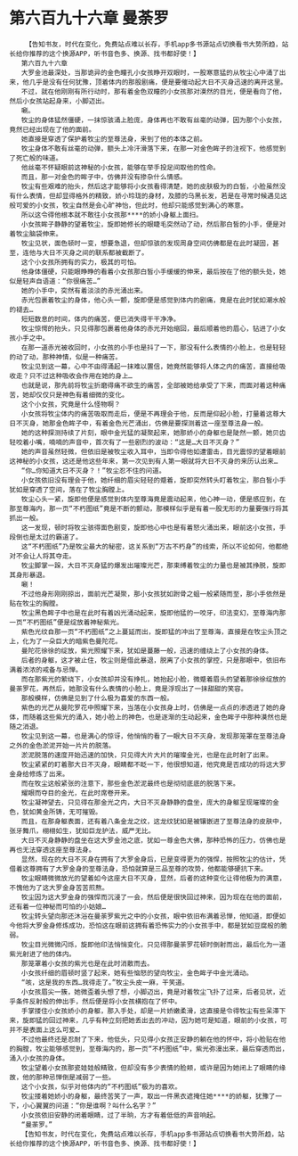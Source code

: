 # 第六百九十六章 曼荼罗
        【告知书友，时代在变化，免费站点难以长存，手机app多书源站点切换看书大势所趋，站长给你推荐的这个换源APP，听书音色多、换源、找书都好使！】
       第六百九十六章
       大罗金池最深处，当那诡异的金色瞳孔小女孩睁开双眼时，一股寒意猛的从牧尘心中涌了出来，他几乎是没有任何犹豫，顶着体内的那股剧痛，便是要催动起大日不灭身迅速的离开这里。
       不过，就在他刚刚有所行动时，那有着金色双瞳的小女孩那对漠然的目光，便是看向了他，然后小女孩站起身来，小脚迈出。
       唰。
       牧尘的身体猛然僵硬，一抹惊骇涌上脸庞，身体再也不敢有丝毫的动弹，因为那个小女孩，竟然已经出现在了他的面前。
       她直接是穿透了保护着牧尘的至尊法身，来到了他的本体之前。
       牧尘身体不敢有丝毫的动弹，额头上冷汗滑落下来，在那一对金色眸子的注视下，他感觉到了死亡般的味道。
       他丝毫不怀疑眼前这神秘的小女孩，能够在举手投足间取他的性命。
       而且，那一对金色的眸子中，仿佛并没有掺杂什么情感。
       牧尘有些艰难的抬头，然后这才能够将小女孩看得清楚，她的皮肤极为的白皙，小脸虽然没有什么表情，但却显得格外的精致，娇小玲珑的身材，及膝的乌黑长发，若是在寻常时候遇见这般可爱的小女孩，牧尘自然是会心旷神怡，但此时，他却只能感觉到满心的寒意。
       所以这令得他根本就不敢往小女孩那****的娇小身躯上面扫。
       小女孩眸子静静的望着牧尘，旋即她修长的眼睫毛突然动了动，然后那白皙的小手，便是对着牧尘脑袋伸来。
       牧尘见状，面色顿时一变，想要急退，但却惊骇的发现周身空间仿佛都是在此时凝固，甚至，连他与大日不灭身之间的联系都被截断了。
       这个小女孩所拥有的实力，极其的可怕。
       他身体僵硬，只能眼睁睁的看着小女孩那白皙小手缓缓的伸来，最后按在了他的额头处，她似是轻声自语道：“你很痛苦…”
       她的小手中，突然有着淡淡的赤光涌出来。
       赤光包裹着牧尘的身体，他心头一颤，旋即便是感觉到体内的剧痛，竟是在此时犹如潮水般的褪去…
       短短数息的时间，体内的痛苦，便已消失得干干净净。
       牧尘惊愕的抬头，只见得那包裹着他身体的赤光开始缩回，最后顺着他的眉心，钻进了小女孩小手之中。
       在那一道赤光被收回时，小女孩的小手也是抖了一下，那没有什么表情的小脸上，也是轻轻的动了动，那种神情，似是一种痛苦。
       牧尘见到这一幕，心中不由得涌起一抹难以置信，她竟然能够将人体之内的痛苦，直接给吸收走？只不过这种吸收会作用在她的身上…
       也就是说，那先前将牧尘折磨得痛不欲生的痛苦，全部被她给承受了下来，而面对着这种痛苦，她却仅仅只是神色有着细微的变化。
       这个小女孩，究竟是什么怪物啊？
       小女孩将牧尘体内的痛苦吸取而走后，便是不再理会于他，反而是仰起小脸，打量着这尊大日不灭身，她那金色眸子中，有着金色光芒涌出，仿佛是要探测着这一座至尊法身一般。
       她的这种探测持续了片刻，眼中金光猛的凝聚起来，她那娇小的身躯也是陡然一颤，她贝齿轻咬着小嘴，喃喃的声音中，首次有了一些剧烈的波动：“这是…大日不灭身？”
       她的声音虽然轻微，但依旧是被牧尘收入耳中，当即令得他如遭雷击，目光震惊的望着眼前这神秘的小女孩，这还是他这些年来，第一次见到有人第一眼就将大日不灭身的来历认出来…
       “你…你知道大日不灭身？！”牧尘忍不住的问道。
       小女孩依旧没有理会于他，她纤细的眉尖轻轻的蹙着，旋即突然转头盯着牧尘，那白皙小手犹如是穿透了空间，落在了牧尘胸膛上。
       牧尘心头一紧，旋即他便是感觉到体内至尊海竟是震动起来，他心神一动，便是感应到，在那至尊海内，那一页“不朽图纸”竟是不断的颤动，那模样似乎是有着一股无形的力量要强行将其抓出一般。
       这一发现，顿时将牧尘骇得面色剧变，旋即他心中也是有着怒火涌出来，眼前这小女孩，手段倒也是太过的霸道了。
       这“不朽图纸”乃是牧尘最大的秘密，这关系到“万古不朽身”的线索，所以不论如何，他都绝对不会让人将其夺走。
       牧尘脚掌一跺，大日不灭身猛的爆发出璀璨光芒，那束缚着牧尘的力量也是被其挣脱，旋即其身形暴退。
       唰！
       不过他身形刚刚掠出，面前光芒凝聚，那小女孩犹如跗骨之蛆一般紧随而至，那小手依然是贴在牧尘的胸膛。
       牧尘黑色眸子中也是在此时有着凶光涌动起来，旋即他猛的一咬牙，印法变幻，至尊海内那一页“不朽图纸”便是绽放着神秘紫光。
       紫色光纹自那一页“不朽图纸”之上蔓延而出，旋即猛的冲出了至尊海，直接是在牧尘头顶之上，化为了一朵巨大的暗紫色曼陀花。
       曼陀花徐徐的绽放，紫光照耀下来，犹如是蔓藤一般，迅速的缠绕上了小女孩的身体。
       后者的身躯，这才被止住，牧尘则是借此暴退，脱离了小女孩的掌控，只是那眼中，依旧布满着浓浓的戒备与忌惮。
       而在那紫光的萦绕下，小女孩却并没有挣扎，她抬起小脸，微蹙着眉头的望着那徐徐绽放的曼荼罗花，再然后，她那没有什么表情的小脸上，竟是浮现出了一抹甜甜的笑容。
       那般模样，仿佛是见到了什么极为喜爱的东西一般。
       紫色的光芒从曼陀罗花中照耀下来，当落在小女孩身上时，仿佛是一点点的渗透进了她的身体，而随着这些紫光的涌入，她小脸上的神色，也是逐渐的生动起来，金色眸子中那种漠然也是随之消退。
       牧尘见到这一幕，也是满心的惊讶，他悄悄的看了一眼大日不灭身，发现那笼罩在至尊法身之外的金色淤泥开始一片片的脱落。
       淤泥脱落的速度开始迅速的加快，只见得大片大片的璀璨金光，也是在此时射了出来。
       牧尘紧紧的盯着那大日不灭身，眼睛都不眨一下，他很想知道，他究竟是否成功的将这大罗金身给修炼了出来。
       而在牧尘这般紧张的注意下，那些金色淤泥最终也是彻彻底底的脱落下来。
       耀眼而夺目的金光，在此时席卷开来。
       牧尘凝神望去，只见得在那金光之内，大日不灭身静静的盘坐，庞大的身躯呈现璀璨的金色，犹如黄金所铸，无可摧毁。
       而且，在那身躯表面，还有着八条金龙之纹，这龙纹犹如是被镶嵌进了至尊法身的皮肤中，张牙舞爪，栩栩如生，犹如巨龙护法，威严无比。
       大日不灭身静静的盘坐在这大罗金池之底，犹如一尊金色大佛，那种恐怖的压力，仿佛也是再也无法穿透这座至尊法身。
       显然，现在的大日不灭身在拥有了大罗金身后，已是变得更为的强悍，按照牧尘的估计，凭借着这尊拥有了大罗金身的至尊法身，恐怕就算是三品至尊的攻势，他都能够硬抗下来。
       牧尘眼睛微微放光的望着如今这座大日不灭身，显然，后者的这种变化让得他极为的满意，不愧他为了这大罗金身苦苦煎熬。
       牧尘因为这大罗金身的强悍而沉浸了一会，然后便是很快回过神来，因为现在在他的面前，还有着一位神秘而可怕的小姑娘…
       牧尘转头望向那还沐浴在曼荼罗紫光之中的小女孩，眼中依旧布满着忌惮，他知道，即便如今他将大罗金身修炼成功，恐怕这在眼前这拥有着恐怖实力的小女孩手中，都是犹如豆腐般的脆弱。
       牧尘目光微微闪烁，旋即他印法悄悄变化，只见得那曼荼罗花顿时倒射而出，最后化为一道紫光射进了他的体内。
       那笼罩着小女孩的紫光也是在此时消散而去。
       小女孩纤细的眉顿时竖了起来，她有些恼怒的望向牧尘，金色眸子中金光涌动。
       “咳，这是我的东西…我得走了。”牧尘头皮一麻，干笑道。
       小女孩眉尖一簇，她微歪着头想了想，小脚迈出，竟是对着牧尘飞扑了过来，后者见状，近乎条件反射般的伸出手，然后便是将小女孩横抱在了怀中。
       手掌搂住小女孩娇小的身躯，那入手处，却是一片娇嫩柔滑，这直接是令得牧尘有些呆滞下来，旋即猛的回过神来，几乎有种立刻把她丢出去的冲动，因为她可是知道，眼前的小女孩，可并不是表面上这么可爱…
       不过他最终还是忍耐了下来，他低头，只见得小女孩正安静的躺在他的怀中，将小脸贴在他的胸膛，牧尘能够感觉到，至尊海内的，那一页“不朽图纸”中，紫光弥漫出来，最后穿透而出，涌入小女孩的身体。
       牧尘望着小女孩那瓷娃娃般精致，但却没有多少表情的脸颊，或许是因为她闭上了眼睛的缘故，他的那种忌惮倒是减弱了一些。
       这个小女孩，似乎对他体内的“不朽图纸”极为的喜欢。
       牧尘搂着她娇小的身躯，最终苦笑了一声，取出一件黑衣遮掩住她****的娇躯，犹豫了一下，小心翼翼的问道：“你是谁啊？叫什么名字？”
       小女孩依旧安静的闭着眼睛，过了半晌，方才有着低低的声音响起。
       “曼荼罗。”
       【告知书友，时代在变化，免费站点难以长存，手机app多书源站点切换看书大势所趋，站长给你推荐的这个换源APP，听书音色多、换源、找书都好使！】